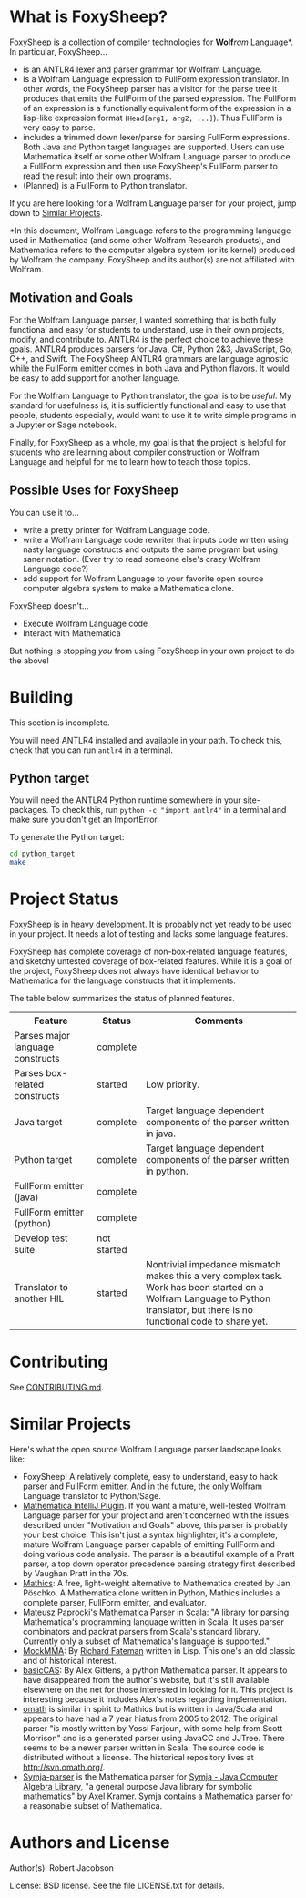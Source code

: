 [TOC]: # "What is FoxySheep"

# What is FoxySheep?

FoxySheep is a collection of compiler technologies for **Wolf**_ram_ Language\*. In particular, FoxySheep...

* is an ANTLR4 lexer and parser grammar for Wolfram Language.
* is a Wolfram Language expression to FullForm expression translator. In other words, the FoxySheep parser has a visitor for the parse tree it produces that emits the FullForm of the parsed expression. The FullForm of an expression is a functionally equivalent form of the expression in a lisp-like expression format (`Head[arg1, arg2, ...]`). Thus FullForm is very easy to parse.
* includes a trimmed down lexer/parse for parsing FullForm expressions. Both Java and Python target languages are supported. Users can use Mathematica itself or some other Wolfram Language parser to produce a FullForm expression and then use FoxySheep's FullForm parser to read the result into their own programs.
* (Planned) is a FullForm to Python translator.

If you are here looking for a Wolfram Language parser for your project, jump down to [Similar Projects](#similar-projects).

\*In this document, Wolfram Language refers to the programming language used in Mathematica (and some other Wolfram Research products), and Mathematica refers to the computer algebra system (or its kernel) produced by Wolfram the company. FoxySheep and its author(s) are not affiliated with Wolfram.

## Motivation and Goals

For the Wolfram Language parser, I wanted something that is both fully functional and easy for students to understand, use in their own projects, modify, and contribute to. ANTLR4 is the perfect choice to achieve these goals. ANTLR4 produces parsers for Java, C#, Python 2&3, JavaScript, Go, C++, and Swift. The FoxySheep ANTLR4 grammars are language agnostic while the FullForm emitter comes in both Java and Python flavors. It would be easy to add support for another language.

For the Wolfram Language to Python translator, the goal is to be *useful*. My standard for usefulness is, it is sufficiently functional and easy to use that people, students especially, would want to use it to write simple programs in a Jupyter or Sage notebook.

Finally, for FoxySheep as a whole, my goal is that the project is helpful for students who are learning about compiler construction or Wolfram Language and helpful for me to learn how to teach those topics.

## Possible Uses for FoxySheep

You can use it to...

* write a pretty printer for Wolfram Language code.
* write a Wolfram Language code rewriter that inputs code written using nasty language constructs and outputs the same program but using saner notation. (Ever try to read someone else's crazy Wolfram Language code?)
* add support for Wolfram Language to your favorite open source computer algebra system to make a Mathematica clone.

FoxySheep doesn't...

* Execute Wolfram Language code
* Interact with Mathematica

But nothing is stopping *you* from using FoxySheep in your own project to do the above!

# Building

This section is incomplete.

You will need ANTLR4 installed and available in your path. To check this, check that you can run `antlr4` in a terminal.

## Python target

You will need the ANTLR4 Python runtime somewhere in your site-packages. To check this, run `python -c "import antlr4"` in a terminal and make sure you don't get an ImportError.

To generate the Python target:
```bash
cd python_target
make
```

# Project Status

FoxySheep is in heavy development. It is probably not yet ready to be used in your project. It needs a lot of testing and lacks some language features.

FoxySheep has complete coverage of non-box-related language features, and sketchy untested coverage of box-related features. While it is a goal of the project, FoxySheep does not always have identical behavior to Mathematica for the language constructs that it implements.

The table below summarizes the status of planned features.

<table style="table-layout: fixed; width: 100%">
<colgroup>
<col style="width: 30%;">
<col style="width: 12%;">
<col style="width: 58%;">
</colgroup>
  <tr>
    <th>Feature</th>
    <th>Status</th>
    <th>Comments</th>
  </tr>
  <tr>
    <td>Parses major language constructs</td>
    <td>complete</td>
    <td></td>
  </tr>
  <tr>
    <td>Parses box-related constructs</td>
    <td>started</td>
    <td>Low priority.</td>
  </tr>
  <tr>
    <td>Java target</td>
    <td>complete</td>
    <td>Target language dependent components of the parser written in java.</td>
  </tr>
  <tr>
    <td>Python target</td>
    <td>complete</td>
    <td>Target language dependent components of the parser written in python.</td>
  </tr>
  <tr>
    <td>FullForm emitter (java)</td>
    <td>complete</td>
    <td></td>
  </tr>
  <tr>
    <td>FullForm emitter (python)</td>
    <td>complete</td>
    <td></td>
  </tr>
  <tr>
    <td>Develop test suite</td>
    <td>not started</td>
    <td></td>
  </tr>
  <tr>
    <td>Translator to another HIL</td>
    <td>started</td>
    <td>Nontrivial impedance mismatch makes this a very complex task. Work has been started on a Wolfram Language to Python translator, but there is no functional code to share yet.</td>
  </tr>
</table>

# Contributing

See [CONTRIBUTING.md](CONTRIBUTING.md).

# Similar Projects

Here's what the open source Wolfram Language parser landscape looks like:

* FoxySheep! A relatively complete, easy to understand, easy to hack parser and FullForm emitter.  And in the future, the only Wolfram Language translator to Python/Sage.
* [Mathematica IntelliJ Plugin](http://wlplugin.halirutan.de/). If you want a mature, well-tested Wolfram Language parser for your project and aren't concerned with the issues described under "Motivation and Goals" above, this parser is probably your best choice. This isn't just a syntax highlighter, it's a complete, mature Wolfram Language parser capable of emitting FullForm and doing various code analysis. The parser is a beautiful example of a Pratt parser, a top down operator precedence parsing strategy first described by Vaughan Pratt in the 70s.
* [Mathics](http://mathics.github.io/): A free, light-weight alternative to Mathematica created by Jan Pöschko. A Mathematica clone written in Python, Mathics includes a complete parser, FullForm emitter, and evaluator.
* [Mateusz Paprocki's Mathematica Parser in Scala](https://github.com/mattpap/mathematica-parser): "A library for parsing Mathematica's programming language written in Scala. It uses parser combinators and packrat parsers from Scala's standard library. Currently only a subset of Mathematica's language is supported."
* [MockMMA](https://sourceforge.net/projects/mockmma/): By [Richard Fateman](https://people.eecs.berkeley.edu/~fateman/) written in Lisp. This one's an old classic and of historical interest.
* [basicCAS](https://pypi.python.org/pypi/basicCAS/1.0): By Alex Gittens, a python Mathematica parser. It appears to have disappeared from the author's website, but it's still available elsewhere on the net for those interested in looking for it. This project is interesting because it includes Alex's notes regarding implementation.
* [omath](https://github.com/omath/omath) is similar in spirit to Mathics but is written in Java/Scala and appears to have had a 7 year hiatus from 2005 to 2012. The original parser "is mostly written by Yossi Farjoun, with some help from Scott Morrison" and is a generated parser using JavaCC and JJTree. There seems to be a newer parser written in Scala. The source code is distributed without a license. The historical repository lives at http://svn.omath.org/.
* [Symja-parser](https://github.com/axkr/symja-parser) is the Mathematica parser for [Symja - Java Computer Algebra Library](https://bitbucket.org/axelclk/symja_android_library/wiki/Home), "a general purpose Java library for symbolic mathematics" by Axel Kramer. Symja contains a Mathematica parser for a reasonable subset of Mathematica.

# Authors and License

Author(s): Robert Jacobson 

License: BSD license. See the file LICENSE.txt for details.
